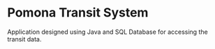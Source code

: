 # Pomona Transit System
Application designed using Java and SQL Database for accessing the transit data. 
